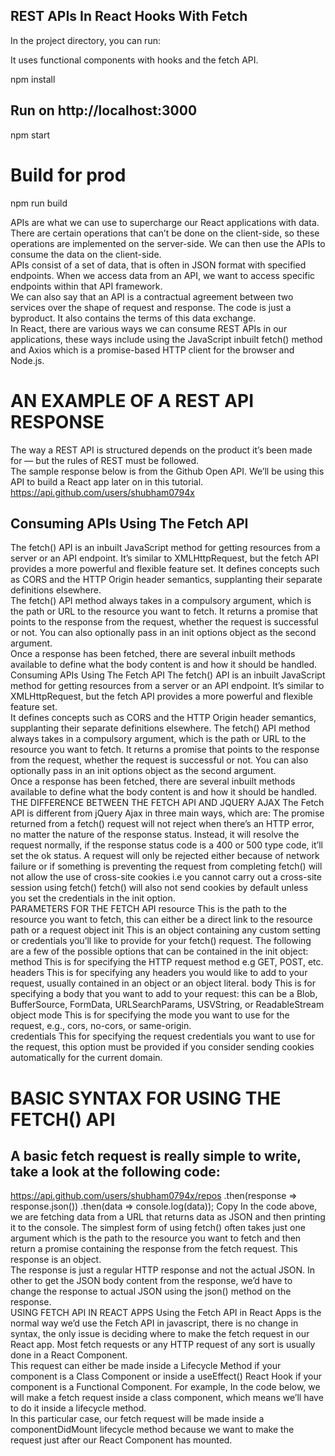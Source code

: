 
## REST APIs In React Hooks With Fetch

In the project directory, you can run:

It uses functional components with hooks and the fetch API.

npm install

## Run on http://localhost:3000
npm start

# Build for prod
npm run build

APIs are what we can use to supercharge our React applications with data. There are certain operations that can’t be done on the client-side, so these operations are implemented on the server-side. We can then use the APIs to consume the data on the client-side.<br />
APIs consist of a set of data, that is often in JSON format with specified endpoints. When we access data from an API, we want to access specific endpoints within that API framework.<br /> We can also say that an API is a contractual agreement between two services over the shape of request and response. The code is just a byproduct. It also contains the terms of this data exchange.<br />
In React, there are various ways we can consume REST APIs in our applications, these ways include using the JavaScript inbuilt fetch() method and Axios which is a promise-based HTTP client for the browser and Node.js.

# AN EXAMPLE OF A REST API RESPONSE

The way a REST API is structured depends on the product it’s been made for — but the rules of REST must be followed.<br />
The sample response below is from the Github Open API. We’ll be using this API to build a React app later on in this tutorial.
https://api.github.com/users/shubham0794x

## Consuming APIs Using The Fetch API
The fetch() API is an inbuilt JavaScript method for getting resources from a server or an API endpoint. It’s similar to XMLHttpRequest, but the fetch API provides a more powerful and flexible feature set.
It defines concepts such as CORS and the HTTP Origin header semantics, supplanting their separate definitions elsewhere.<br />
The fetch() API method always takes in a compulsory argument, which is the path or URL to the resource you want to fetch. It returns a promise that points to the response from the request, whether the request is successful or not. You can also optionally pass in an init options object as the second argument.<br />
Once a response has been fetched, there are several inbuilt methods available to define what the body content is and how it should be handled.
Consuming APIs Using The Fetch API
The fetch() API is an inbuilt JavaScript method for getting resources from a server or an API endpoint. It’s similar to XMLHttpRequest, but the fetch API provides a more powerful and flexible feature set.<br />
It defines concepts such as CORS and the HTTP Origin header semantics, supplanting their separate definitions elsewhere.
The fetch() API method always takes in a compulsory argument, which is the path or URL to the resource you want to fetch. It returns a promise that points to the response from the request, whether the request is successful or not. You can also optionally pass in an init options object as the second argument.<br />
Once a response has been fetched, there are several inbuilt methods available to define what the body content is and how it should be handled.
THE DIFFERENCE BETWEEN THE FETCH API AND JQUERY AJAX
The Fetch API is different from jQuery Ajax in three main ways, which are:
The promise returned from a fetch() request will not reject when there’s an HTTP error, no matter the nature of the response status. Instead, it will resolve the request normally, if the response status code is a 400 or 500 type code, it’ll set the ok status. A request will only be rejected either because of network failure or if something is preventing the request from completing
fetch() will not allow the use of cross-site cookies i.e you cannot carry out a cross-site session using fetch()
fetch() will also not send cookies by default unless you set the credentials in the init option.<br />
PARAMETERS FOR THE FETCH API
resource
This is the path to the resource you want to fetch, this can either be a direct link to the resource path or a request object
init
This is an object containing any custom setting or credentials you’ll like to provide for your fetch() request. The following are a few of the possible options that can be contained in the init object:<br />
method
This is for specifying the HTTP request method e.g GET, POST, etc.
headers
This is for specifying any headers you would like to add to your request, usually contained in an object or an object literal.
body
This is for specifying a body that you want to add to your request: this can be a Blob, BufferSource, FormData, URLSearchParams, USVString, or ReadableStream object
mode
This is for specifying the mode you want to use for the request, e.g., cors, no-cors, or same-origin.<br />
credentials
This for specifying the request credentials you want to use for the request, this option must be provided if you consider sending cookies automatically for the current domain.

# BASIC SYNTAX FOR USING THE FETCH() API

## A basic fetch request is really simple to write, take a look at the following code:
https://api.github.com/users/shubham0794x/repos
  .then(response => response.json())
  .then(data => console.log(data));
Copy
In the code above, we are fetching data from a URL that returns data as JSON and then printing it to the console. The simplest form of using fetch() often takes just one argument which is the path to the resource you want to fetch and then return a promise containing the response from the fetch request. This response is an object.<br />
The response is just a regular HTTP response and not the actual JSON. In other to get the JSON body content from the response, we’d have to change the response to actual JSON using the json() method on the response.<br />
USING FETCH API IN REACT APPS
Using the Fetch API in React Apps is the normal way we’d use the Fetch API in javascript, there is no change in syntax, the only issue is deciding where to make the fetch request in our React app. Most fetch requests or any HTTP request of any sort is usually done in a React Component.<br />
This request can either be made inside a Lifecycle Method if your component is a Class Component or inside a useEffect() React Hook if your component is a Functional Component.
For example, In the code below, we will make a fetch request inside a class component, which means we’ll have to do it inside a lifecycle method.<br /> In this particular case, our fetch request will be made inside a componentDidMount lifecycle method because we want to make the request just after our React Component has mounted.<br />

